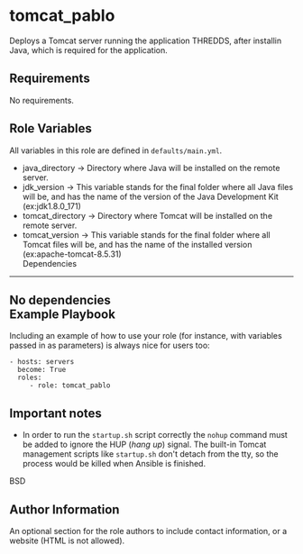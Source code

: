 tomcat_pablo
=========

Deploys a Tomcat server running the application THREDDS, after installin Java, which is required for the application.


Requirements
------------
No requirements.

Role Variables
--------------
All variables in this role are defined in `defaults/main.yml`.

* java_directory -> Directory where Java will be installed on the remote server.
* jdk_version -> This variable stands for the final folder where all Java files will be, and has the name of the version of the Java Development Kit (ex:jdk1.8.0_171)
* tomcat_directory -> Directory where Tomcat will be installed on the remote server.
* tomcat_version -> This variable stands for the final folder where all Tomcat files will be, and has the name of the installed version (ex:apache-tomcat-8.5.31)  
Dependencies
------------
No dependencies  
Example Playbook
----------------

Including an example of how to use your role (for instance, with variables passed in as parameters) is always nice for users too:

    - hosts: servers
      become: True
      roles:
         - role: tomcat_pablo
Important notes
-------
* In order to run the `startup.sh` script correctly the `nohup` command must be added to ignore the HUP (*hang up*) signal. The built-in Tomcat management scripts like `startup.sh` don't detach from the tty, so the process would be killed when Ansible is finished.

BSD

Author Information
------------------

An optional section for the role authors to include contact information, or a website (HTML is not allowed).
